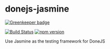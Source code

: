 # donejs-jasmine

[![Greenkeeper badge](https://badges.greenkeeper.io/donejs/donejs-jasmine.svg)](https://greenkeeper.io/)

[![Build Status](https://travis-ci.org/donejs/donejs-jasmine.svg?branch=master)](https://travis-ci.org/donejs/donejs-jasmine)
[![npm version](https://badge.fury.io/js/donejs-jasmine.svg)](http://badge.fury.io/js/donejs-jasmine)

Use Jasmine as the testing framework for DoneJS
